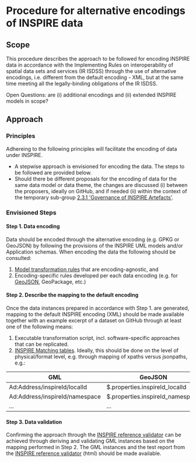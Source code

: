 # Procedure for alternative encodings of INSPIRE data

## Scope
This procedure describes the approach to be followed for encoding INSPIRE data in accordance with the Implementing Rules on interoperability of spatial data sets and services (IR ISDSS) through the use of alternative encodings, i.e. different from the default encoding - XML, but at the same time meeting all the legally-binding obligations of the IR ISDSS. 

Open Questions: are (i) additional encodings and (ii) extended INSPIRE models in scope? 

## Approach

### Principles
Adhereing to the following principles will facilitate the encoding of data under INSPIRE.

- A stepwise approach is envisioned for encoding the data. The steps to be followed are provided below.
- Should there be different proposals for the encoding of data for the same data model or data theme, the changes are discussed (i) between the proposers, ideally on GitHub, and if needed (ii) within the context of the temporary sub-group [2.3.1 'Governance of INSPIRE Artefacts'](https://webgate.ec.europa.eu/fpfis/wikis/display/InspireMIG/Action+2.3+Simplification+of+INSPIRE+implementation).

### Envisioned Steps

#### Step 1. Data encoding
Data should be encoded through the alternative encoding (e.g. GPKG or GeoJSON) by following the provisions of the INSPIRE UML models and/or Application schemas. When encoding the data the following should be consulted:
1. [Model transformation rules](https://github.com/INSPIRE-MIF/2017.2/blob/master/model-transformations/TransformationRules.md) that are encoding-agnostic, and
2. Encoding-specific rules  developed per each data encoding (e.g. for [GeoJSON](https://github.com/INSPIRE-MIF/2017.2/blob/master/GeoJSON/geojson-encoding-rule.md), GeoPackage, etc.)

#### Step 2. Describe the mapping to the default encoding
Once the data instances prepared in accordance with Step 1. are generated, mapping to the default INSPIRE encoding (XML) should be made available together with an example excerpt of a dataset on GitHub through at least one of the following means:
1. Executable transformation script, incl. software-specific approaches that can be replicated.
2. [INSPIRE Matching tables](https://inspire.ec.europa.eu/data-model/approved/r4618-ir/mapping/). Ideally, this should be done on the level of physical/format level, e.g. through mapping of xpaths versus jsonpaths, e.g.:

| GML        | GeoJSON           |
| ------------- |-------------|
| Ad:Address/inspireId/localId      | $.properties.inspireId_localId |
| Ad:Address/inspireId/namespace     | $.properties.inspireId_namespace     |
| ... | ...      |



#### Step 3. Data validation
Confirming the approach through the [INSPIRE reference validator](https://inspire.ec.europa.eu/validator/) can be achieved through deriving and validating GML instances based on the mapping performed in Step 2. The GML instances and the test report from the [INSPIRE reference validator](https://inspire.ec.europa.eu/validator/) (html) should be made available.
